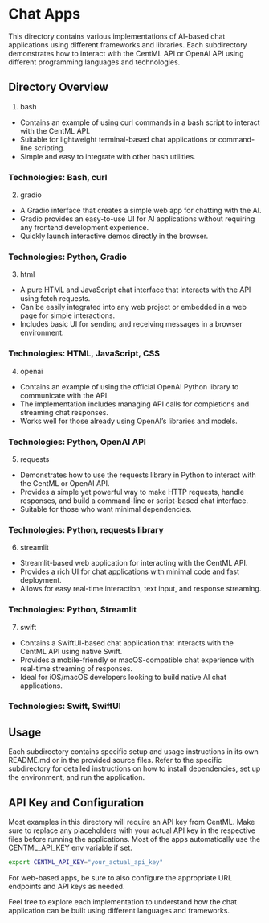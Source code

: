 # Chat Apps

This directory contains various implementations of AI-based chat applications using different frameworks and libraries. Each subdirectory demonstrates how to interact with the CentML API or OpenAI API using different programming languages and technologies.

## Directory Overview

1. bash

- Contains an example of using curl commands in a bash script to interact with the CentML API.
- Suitable for lightweight terminal-based chat applications or command-line scripting.
- Simple and easy to integrate with other bash utilities.

### Technologies: Bash, curl

2. gradio

- A Gradio interface that creates a simple web app for chatting with the AI.
- Gradio provides an easy-to-use UI for AI applications without requiring any frontend development experience.
- Quickly launch interactive demos directly in the browser.

### Technologies: Python, Gradio

3. html

- A pure HTML and JavaScript chat interface that interacts with the API using fetch requests.
- Can be easily integrated into any web project or embedded in a web page for simple interactions.
- Includes basic UI for sending and receiving messages in a browser environment.

### Technologies: HTML, JavaScript, CSS

4. openai

- Contains an example of using the official OpenAI Python library to communicate with the API.
- The implementation includes managing API calls for completions and streaming chat responses.
- Works well for those already using OpenAI’s libraries and models.

### Technologies: Python, OpenAI API

5. requests

- Demonstrates how to use the requests library in Python to interact with the CentML or OpenAI API.
- Provides a simple yet powerful way to make HTTP requests, handle responses, and build a command-line or script-based chat interface.
- Suitable for those who want minimal dependencies.

### Technologies: Python, requests library

6. streamlit

- Streamlit-based web application for interacting with the CentML API.
- Provides a rich UI for chat applications with minimal code and fast deployment.
- Allows for easy real-time interaction, text input, and response streaming.

### Technologies: Python, Streamlit

7. swift

- Contains a SwiftUI-based chat application that interacts with the CentML API using native Swift.
- Provides a mobile-friendly or macOS-compatible chat experience with real-time streaming of responses.
- Ideal for iOS/macOS developers looking to build native AI chat applications.

### Technologies: Swift, SwiftUI

## Usage

Each subdirectory contains specific setup and usage instructions in its own README.md or in the provided source files. Refer to the specific subdirectory for detailed instructions on how to install dependencies, set up the environment, and run the application.

## API Key and Configuration

Most examples in this directory will require an API key from CentML. Make sure to replace any placeholders with your actual API key in the respective files before running the applications. Most of the apps automatically use the CENTML_API_KEY env variable if set. 

```bash 
export CENTML_API_KEY="your_actual_api_key"
```

For web-based apps, be sure to also configure the appropriate URL endpoints and API keys as needed.

Feel free to explore each implementation to understand how the chat application can be built using different languages and frameworks.

